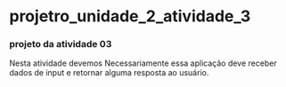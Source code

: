 # projetro_unidade_2_atividade_3
### projeto da atividade 03
Nesta atividade devemos Necessariamente essa aplicação deve receber dados de input e retornar alguma resposta ao usuário.
